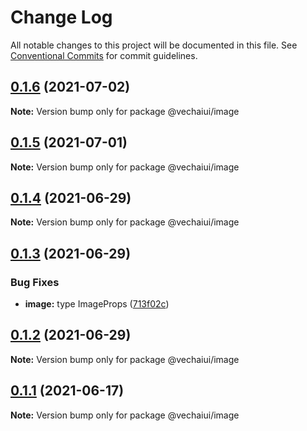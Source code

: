 # Change Log

All notable changes to this project will be documented in this file.
See [Conventional Commits](https://conventionalcommits.org) for commit guidelines.

## [0.1.6](https://github.com/vechai/vechaiui/compare/@vechaiui/image@0.1.5...@vechaiui/image@0.1.6) (2021-07-02)

**Note:** Version bump only for package @vechaiui/image





## [0.1.5](https://github.com/vechai/vechaiui/compare/@vechaiui/image@0.1.4...@vechaiui/image@0.1.5) (2021-07-01)

**Note:** Version bump only for package @vechaiui/image





## [0.1.4](https://github.com/vechai/vechaiui/compare/@vechaiui/image@0.1.3...@vechaiui/image@0.1.4) (2021-06-29)

**Note:** Version bump only for package @vechaiui/image





## [0.1.3](https://github.com/vechai/vechaiui/compare/@vechaiui/image@0.1.2...@vechaiui/image@0.1.3) (2021-06-29)


### Bug Fixes

* **image:** type ImageProps ([713f02c](https://github.com/vechai/vechaiui/commit/713f02c2f841c65a7e348d91ffbd3ffb332cec1e))





## [0.1.2](https://github.com/vechai/vechaiui/compare/@vechaiui/image@0.1.1...@vechaiui/image@0.1.2) (2021-06-29)

**Note:** Version bump only for package @vechaiui/image





## [0.1.1](https://github.com/vechai/vechaiui/compare/@vechaiui/image@0.1.0...@vechaiui/image@0.1.1) (2021-06-17)

**Note:** Version bump only for package @vechaiui/image
